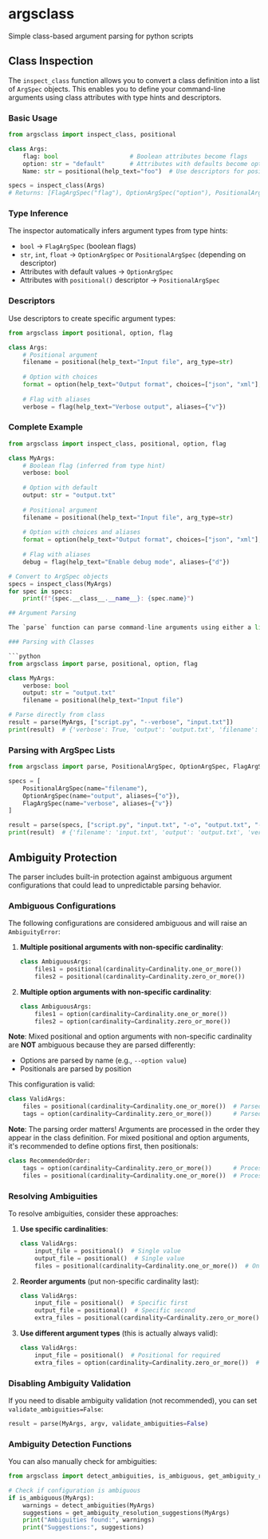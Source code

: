# argsclass
Simple class-based argument parsing for python scripts

## Class Inspection

The `inspect_class` function allows you to convert a class definition into a list of `ArgSpec` objects. This enables you to define your command-line arguments using class attributes with type hints and descriptors.

### Basic Usage

```python
from argsclass import inspect_class, positional

class Args:
    flag: bool                    # Boolean attributes become flags
    option: str = "default"       # Attributes with defaults become options
    Name: str = positional(help_text="foo")  # Use descriptors for positional args

specs = inspect_class(Args)
# Returns: [FlagArgSpec("flag"), OptionArgSpec("option"), PositionalArgSpec("Name")]
```

### Type Inference

The inspector automatically infers argument types from type hints:

- `bool` → `FlagArgSpec` (boolean flags)
- `str`, `int`, `float` → `OptionArgSpec` or `PositionalArgSpec` (depending on descriptor)
- Attributes with default values → `OptionArgSpec`
- Attributes with `positional()` descriptor → `PositionalArgSpec`

### Descriptors

Use descriptors to create specific argument types:

```python
from argsclass import positional, option, flag

class Args:
    # Positional argument
    filename = positional(help_text="Input file", arg_type=str)
    
    # Option with choices
    format = option(help_text="Output format", choices=["json", "xml"], default="json")
    
    # Flag with aliases
    verbose = flag(help_text="Verbose output", aliases={"v"})
```

### Complete Example

```python
from argsclass import inspect_class, positional, option, flag

class MyArgs:
    # Boolean flag (inferred from type hint)
    verbose: bool
    
    # Option with default
    output: str = "output.txt"
    
    # Positional argument
    filename = positional(help_text="Input file", arg_type=str)
    
    # Option with choices and aliases
    format = option(help_text="Output format", choices=["json", "xml"], aliases={"f"})
    
    # Flag with aliases
    debug = flag(help_text="Enable debug mode", aliases={"d"})

# Convert to ArgSpec objects
specs = inspect_class(MyArgs)
for spec in specs:
    print(f"{spec.__class__.__name__}: {spec.name}")

## Argument Parsing

The `parse` function can parse command-line arguments using either a list of ArgSpec objects or a class definition.

### Parsing with Classes

```python
from argsclass import parse, positional, option, flag

class MyArgs:
    verbose: bool
    output: str = "output.txt"
    filename = positional(help_text="Input file")

# Parse directly from class
result = parse(MyArgs, ["script.py", "--verbose", "input.txt"])
print(result)  # {'verbose': True, 'output': 'output.txt', 'filename': 'input.txt'}
```

### Parsing with ArgSpec Lists

```python
from argsclass import parse, PositionalArgSpec, OptionArgSpec, FlagArgSpec

specs = [
    PositionalArgSpec(name="filename"),
    OptionArgSpec(name="output", aliases={"o"}),
    FlagArgSpec(name="verbose", aliases={"v"})
]

result = parse(specs, ["script.py", "input.txt", "-o", "output.txt", "-v"])
print(result)  # {'filename': 'input.txt', 'output': 'output.txt', 'verbose': True}
```

## Ambiguity Protection

The parser includes built-in protection against ambiguous argument configurations that could lead to unpredictable parsing behavior.

### Ambiguous Configurations

The following configurations are considered ambiguous and will raise an `AmbiguityError`:

1. **Multiple positional arguments with non-specific cardinality**:
   ```python
   class AmbiguousArgs:
       files1 = positional(cardinality=Cardinality.one_or_more())
       files2 = positional(cardinality=Cardinality.zero_or_more())
   ```

2. **Multiple option arguments with non-specific cardinality**:
   ```python
   class AmbiguousArgs:
       files1 = option(cardinality=Cardinality.one_or_more())
       files2 = option(cardinality=Cardinality.zero_or_more())
   ```

**Note**: Mixed positional and option arguments with non-specific cardinality are **NOT** ambiguous because they are parsed differently:
- Options are parsed by name (e.g., `--option value`)
- Positionals are parsed by position

This configuration is valid:
```python
class ValidArgs:
    files = positional(cardinality=Cardinality.one_or_more())  # Parsed by position
    tags = option(cardinality=Cardinality.zero_or_more())      # Parsed by name
```

**Note**: The parsing order matters! Arguments are processed in the order they appear in the class definition. For mixed positional and option arguments, it's recommended to define options first, then positionals:

```python
class RecommendedOrder:
    tags = option(cardinality=Cardinality.zero_or_more())      # Processed first
    files = positional(cardinality=Cardinality.one_or_more())  # Processed second
```

### Resolving Ambiguities

To resolve ambiguities, consider these approaches:

1. **Use specific cardinalities**:
   ```python
   class ValidArgs:
       input_file = positional()  # Single value
       output_file = positional()  # Single value
       files = positional(cardinality=Cardinality.one_or_more())  # Only one with non-specific
   ```

2. **Reorder arguments** (put non-specific cardinality last):
   ```python
   class ValidArgs:
       input_file = positional()  # Specific first
       output_file = positional()  # Specific second
       extra_files = positional(cardinality=Cardinality.zero_or_more())  # Non-specific last
   ```

3. **Use different argument types** (this is actually always valid):
   ```python
   class ValidArgs:
       input_file = positional()  # Positional for required
       extra_files = option(cardinality=Cardinality.zero_or_more())  # Option for optional
   ```

### Disabling Ambiguity Validation

If you need to disable ambiguity validation (not recommended), you can set `validate_ambiguities=False`:

```python
result = parse(MyArgs, argv, validate_ambiguities=False)
```

### Ambiguity Detection Functions

You can also manually check for ambiguities:

```python
from argsclass import detect_ambiguities, is_ambiguous, get_ambiguity_resolution_suggestions

# Check if configuration is ambiguous
if is_ambiguous(MyArgs):
    warnings = detect_ambiguities(MyArgs)
    suggestions = get_ambiguity_resolution_suggestions(MyArgs)
    print("Ambiguities found:", warnings)
    print("Suggestions:", suggestions)
```
